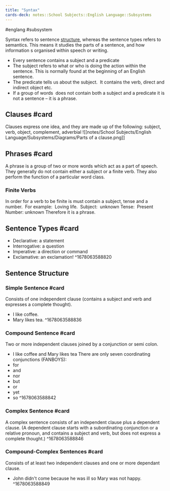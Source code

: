 ```yaml
---
title: "Syntax"
cards-deck: notes::School Subjects::English Language::Subsystems
---
```

#englang #subsystem 

Syntax refers to sentence <u>structure</u>, whereas the sentence types refers to semantics.
This means it studies the parts of a sentence, and how information s organised within speech or writing.

- Every sentence contains a subject and a predicate
- The subject refers to what or who is doing the action within the sentence. This is normally found at the beginning of an English sentence.
- The predicate tells us about the subject.  It contains the verb, direct and indirect object etc.
- If a group of words  does not contain both a subject and a predicate it is not a sentence – it is a phrase.

## Clauses #card 
Clauses express one idea, and they are made up of the following:
subject, verb, object, complement, adverbial
![[notes/School Subjects/English Language/Subsystems/Diagrams/Parts of a clause.png]]

## Phrases #card 
A phrase is a group of two or more words which act as a part of speech. They generally do not contain either a subject or a finite verb. They also perform the function of a particular word class.
### Finite Verbs
In order for a verb to be finite is must contain a subject, tense and a number.  For example: 
Loving life. 
Subject:  unknown
Tense:  Present
Number: unknown
Therefore it is a phrase.

## Sentence Types #card
- Declarative: a statement
- Interrogative: a question
- Imperative: a direction or command
- Exclamative: an exclamation! 
^1678063588820

## Sentence Structure
### Simple Sentence #card
Consists of one independent clause (contains a subject and verb and expresses a complete thought).
- I like coffee.
- Mary likes tea.
^1678063588836

### Compound Sentence #card 
Two or more independent clauses joined by a conjunction or semi colon. 
- I like coffee and Mary likes tea
There are only seven coordinating conjunctions (FANBOYS):
- for
- and
- nor
- but
- or
- yet
- so
^1678063588842

### Complex Sentence #card 
A complex sentence consists of an independent clause plus a dependent clause. (A dependent clause starts with a subordinating conjunction or a relative pronoun, and contains a subject and verb, but does not express a complete thought.)
^1678063588846

### Compound-Complex Sentences #card
Consists of at least two independent clauses and one or more dependant clause.
- John didn't come because he was ill so Mary was not happy.
^1678063588849
